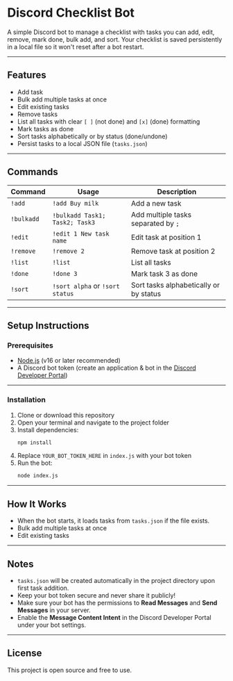 # Discord Checklist Bot

A simple Discord bot to manage a checklist with tasks you can add, edit, remove, mark done, bulk add, and sort. Your checklist is saved persistently in a local file so it won't reset after a bot restart.

---

## Features

- Add task
- Bulk add multiple tasks at once
- Edit existing tasks
- Remove tasks
- List all tasks with clear `[ ]` (not done) and `[x]` (done) formatting
- Mark tasks as done
- Sort tasks alphabetically or by status (done/undone)
- Persist tasks to a local JSON file (`tasks.json`)

---

## Commands

| Command    | Usage                           | Description                            |
| ---------- | ------------------------------- | -------------------------------------- |
| `!add`     | `!add Buy milk`                 | Add a new task                         |
| `!bulkadd` | `!bulkadd Task1; Task2; Task3`  | Add multiple tasks separated by `;`    |
| `!edit`    | `!edit 1 New task name`         | Edit task at position 1                |
| `!remove`  | `!remove 2`                     | Remove task at position 2              |
| `!list`    | `!list`                         | List all tasks                         |
| `!done`    | `!done 3`                       | Mark task 3 as done                    |
| `!sort`    | `!sort alpha` or `!sort status` | Sort tasks alphabetically or by status |

---

## Setup Instructions

### Prerequisites

- [Node.js](https://nodejs.org/) (v16 or later recommended)
- A Discord bot token (create an application & bot in the [Discord Developer Portal](https://discord.com/developers/applications))

---

### Installation

1. Clone or download this repository
2. Open your terminal and navigate to the project folder
3. Install dependencies:
   ```bash
   npm install
   ```
4. Replace `YOUR_BOT_TOKEN_HERE` in `index.js` with your bot token
5. Run the bot:
   ```bash
   node index.js
   ```

---

## How It Works

- When the bot starts, it loads tasks from `tasks.json` if the file exists.
- Bulk add multiple tasks at once
- Edit existing tasks

---

## Notes

- `tasks.json` will be created automatically in the project directory upon first task addition.
- Keep your bot token secure and never share it publicly!
- Make sure your bot has the permissions to **Read Messages** and **Send Messages** in your server.
- Enable the **Message Content Intent** in the Discord Developer Portal under your bot settings.

---

## License

This project is open source and free to use.
